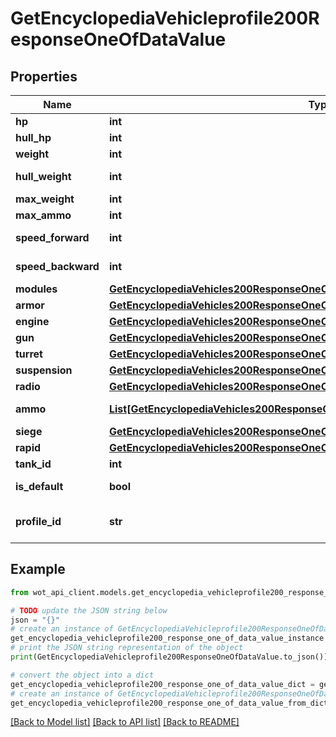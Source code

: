 # GetEncyclopediaVehicleprofile200ResponseOneOfDataValue


## Properties

Name | Type | Description | Notes
------------ | ------------- | ------------- | -------------
**hp** | **int** | Hit points | 
**hull_hp** | **int** | Hull HP | 
**weight** | **int** | Weight (kg) | 
**hull_weight** | **int** | Hull weight (kg) | 
**max_weight** | **int** | Load limit (kg) | 
**max_ammo** | **int** | Ammunition | 
**speed_forward** | **int** | Top speed (km/h) | 
**speed_backward** | **int** | Top reverse speed (km/h) | 
**modules** | [**GetEncyclopediaVehicles200ResponseOneOfDataValueDefaultProfileModules**](GetEncyclopediaVehicles200ResponseOneOfDataValueDefaultProfileModules.md) |  | 
**armor** | [**GetEncyclopediaVehicles200ResponseOneOfDataValueDefaultProfileArmor**](GetEncyclopediaVehicles200ResponseOneOfDataValueDefaultProfileArmor.md) |  | 
**engine** | [**GetEncyclopediaVehicles200ResponseOneOfDataValueDefaultProfileEngine**](GetEncyclopediaVehicles200ResponseOneOfDataValueDefaultProfileEngine.md) |  | 
**gun** | [**GetEncyclopediaVehicles200ResponseOneOfDataValueDefaultProfileGun**](GetEncyclopediaVehicles200ResponseOneOfDataValueDefaultProfileGun.md) |  | 
**turret** | [**GetEncyclopediaVehicles200ResponseOneOfDataValueDefaultProfileTurret**](GetEncyclopediaVehicles200ResponseOneOfDataValueDefaultProfileTurret.md) |  | 
**suspension** | [**GetEncyclopediaVehicles200ResponseOneOfDataValueDefaultProfileSuspension**](GetEncyclopediaVehicles200ResponseOneOfDataValueDefaultProfileSuspension.md) |  | 
**radio** | [**GetEncyclopediaVehicles200ResponseOneOfDataValueDefaultProfileRadio**](GetEncyclopediaVehicles200ResponseOneOfDataValueDefaultProfileRadio.md) |  | 
**ammo** | [**List[GetEncyclopediaVehicles200ResponseOneOfDataValueDefaultProfileAmmoInner]**](GetEncyclopediaVehicles200ResponseOneOfDataValueDefaultProfileAmmoInner.md) | Gun shells characteristics | 
**siege** | [**GetEncyclopediaVehicles200ResponseOneOfDataValueDefaultProfileSiege**](GetEncyclopediaVehicles200ResponseOneOfDataValueDefaultProfileSiege.md) |  | 
**rapid** | [**GetEncyclopediaVehicles200ResponseOneOfDataValueDefaultProfileRapid**](GetEncyclopediaVehicles200ResponseOneOfDataValueDefaultProfileRapid.md) |  | 
**tank_id** | **int** | Vehicle ID | 
**is_default** | **bool** | Standard configuration | 
**profile_id** | **str** | Vehicle Configuration ID | 

## Example

```python
from wot_api_client.models.get_encyclopedia_vehicleprofile200_response_one_of_data_value import GetEncyclopediaVehicleprofile200ResponseOneOfDataValue

# TODO update the JSON string below
json = "{}"
# create an instance of GetEncyclopediaVehicleprofile200ResponseOneOfDataValue from a JSON string
get_encyclopedia_vehicleprofile200_response_one_of_data_value_instance = GetEncyclopediaVehicleprofile200ResponseOneOfDataValue.from_json(json)
# print the JSON string representation of the object
print(GetEncyclopediaVehicleprofile200ResponseOneOfDataValue.to_json())

# convert the object into a dict
get_encyclopedia_vehicleprofile200_response_one_of_data_value_dict = get_encyclopedia_vehicleprofile200_response_one_of_data_value_instance.to_dict()
# create an instance of GetEncyclopediaVehicleprofile200ResponseOneOfDataValue from a dict
get_encyclopedia_vehicleprofile200_response_one_of_data_value_from_dict = GetEncyclopediaVehicleprofile200ResponseOneOfDataValue.from_dict(get_encyclopedia_vehicleprofile200_response_one_of_data_value_dict)
```
[[Back to Model list]](../README.md#documentation-for-models) [[Back to API list]](../README.md#documentation-for-api-endpoints) [[Back to README]](../README.md)


